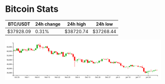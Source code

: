 # Bitcoin Stats

BTC/USDT|24h change|24h high|24h low|
|---|---|---|---|
|$37928.09|0.31%|$38720.74|$37268.44|

<img src="./chart.svg">
